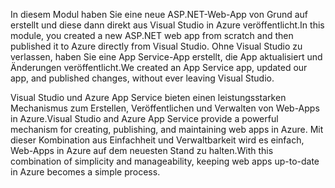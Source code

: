 <span data-ttu-id="05e73-101">In diesem Modul haben Sie eine neue ASP.NET-Web-App von Grund auf erstellt und diese dann direkt aus Visual Studio in Azure veröffentlicht.</span><span class="sxs-lookup"><span data-stu-id="05e73-101">In this module, you created a new ASP.NET web app from scratch and then published it to Azure directly from Visual Studio.</span></span> <span data-ttu-id="05e73-102">Ohne Visual Studio zu verlassen, haben Sie eine App Service-App erstellt, die App aktualisiert und Änderungen veröffentlicht.</span><span class="sxs-lookup"><span data-stu-id="05e73-102">We created an App Service app, updated our app, and published changes, without ever leaving Visual Studio.</span></span>

<span data-ttu-id="05e73-103">Visual Studio und Azure App Service bieten einen leistungsstarken Mechanismus zum Erstellen, Veröffentlichen und Verwalten von Web-Apps in Azure.</span><span class="sxs-lookup"><span data-stu-id="05e73-103">Visual Studio and Azure App Service provide a powerful mechanism for creating, publishing, and maintaining web apps in Azure.</span></span> <span data-ttu-id="05e73-104">Mit dieser Kombination aus Einfachheit und Verwaltbarkeit wird es einfach, Web-Apps in Azure auf dem neuesten Stand zu halten.</span><span class="sxs-lookup"><span data-stu-id="05e73-104">With this combination of simplicity and manageability, keeping web apps up-to-date in Azure becomes a simple process.</span></span>
